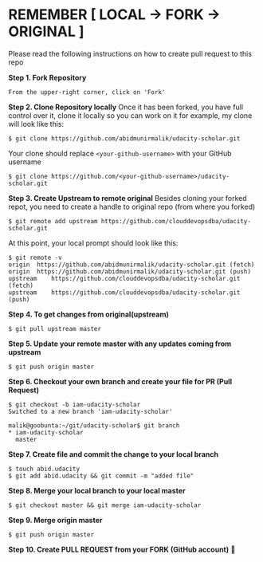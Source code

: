 # REMEMBER [ LOCAL -> FORK -> ORIGINAL ]
Please read the following instructions on how to create pull request to this repo

**Step 1. Fork Repository**

```
From the upper-right corner, click on 'Fork'
```

**Step 2. Clone Repository locally**
Once it has been forked, you have full control over it, clone it locally so you can work on it
for example, my clone will look like this:

```
$ git clone https://github.com/abidmunirmalik/udacity-scholar.git
```
Your clone should replace `<your-github-username>` with your GitHub username

```
$ git clone https://github.com/<your-github-username>/udacity-scholar.git

```

**Step 3. Create Upstream to remote original**
Besides cloning your forked repot, you need to create a handle to original repo (from where you forked)

```
$ git remote add upstream https://github.com/clouddevopsdba/udacity-scholar.git
```

At this point, your local prompt should look like this:

```
$ git remote -v
origin	https://github.com/abidmunirmalik/udacity-scholar.git (fetch)
origin	https://github.com/abidmunirmalik/udacity-scholar.git (push)
upstream	https://github.com/clouddevopsdba/udacity-scholar.git (fetch)
upstream	https://github.com/clouddevopsdba/udacity-scholar.git (push)
```

**Step 4. To get changes from original(upstream)**

```
$ git pull upstream master
```

**Step 5. Update your remote master with any updates coming from upstream**

```
$ git push origin master
```


**Step 6. Checkout your own branch and create your file for PR (Pull Request)**

```
$ git checkout -b iam-udacity-scholar
Switched to a new branch 'iam-udacity-scholar'

malik@goobunta:~/git/udacity-scholar$ git branch
* iam-udacity-scholar
  master
```  

**Step 7. Create file and commit the change to your local branch**

```
$ touch abid.udacity
$ git add abid.udacity && git commit -m "added file"
```

**Step 8. Merge your local branch to your local master**

```
$ git checkout master && git merge iam-udacity-scholar
```

**Step 9. Merge origin master**

```
$ git push origin master
```

**Step 10. Create PULL REQUEST from your FORK (GitHub account)**
:raised_hands:
